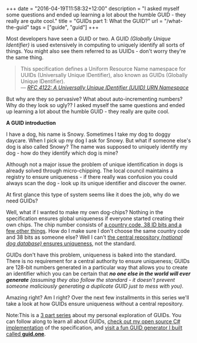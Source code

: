 +++
date = "2016-04-19T11:58:32+12:00"
description = "I asked myself some questions and ended up learning a lot about the humble GUID - they really are quite cool."
title = "GUIDs part 1: What the GUID?"
url = "/what-the-guid"
tags = ["guide", "guid"]
+++

Most developers have seen a GUID or two. A GUID *(Globally Unique Identifier)* is used extensively in computing to uniquely identify all sorts of things. You might also see them referred to as UUIDs - don't worry they're the same thing.

> This specification defines a Uniform Resource Name namespace for
   UUIDs (Universally Unique IDentifier), also known as GUIDs (Globally
   Unique IDentifier).<br /><cite>&mdash; <a href="https://www.ietf.org/rfc/rfc4122.txt" target="_blank">RFC 4122: A Universally Unique IDentifier (UUID) URN Namespace</a></cite>

But why are they so pervasive? What about auto-incrementing numbers? Why do they look so ugly?? I asked myself the same questions and ended up learning a lot about the humble GUID - they really are quite cool.

**A GUID introduction**

I have a dog, his name is Snowy. Sometimes I take my dog to doggy daycare. When I pick up my dog I ask for Snowy. But what if someone else's dog is also called Snowy? The name was supposed to uniquely identify my dog - how do they identify which dog is mine?

Although not a major issue the problem of unique identification in dogs is already solved through micro-chipping. The local council maintains a registry to ensure uniqueness - if there really was confusion you could always scan the dog - look up its unique identifier and discover the owner.

At first glance this type of system seems like it does the job, why do we need GUIDs?

Well, what if I wanted to make my own dog-chips? Nothing in the specification ensures global uniqueness if everyone started creating their own chips. The chip number consists of <a href="https://en.wikipedia.org/wiki/ISO_11784_%26_11785">a country code, 38 ID bits and a few other things</a>. How do I make sure I don't choose the same country code and 38 bits as someone else? Well I can't <a href="https://www.dia.govt.nz/diawebsite.nsf/wpg_URL/Resource-material-Dog-Control-Microchipping-Questions-and-Answers#two">the central repository *(national dog database)* ensures uniqueness</a>, not the standard.

GUIDs don't have this problem, uniqueness is baked into the standard. There is no requirement for a central authority to ensure uniqueness; GUIDs are 128-bit numbers generated in a particular way that allows you to create an identifier which you can be certain that _**no one else in the world will ever generate**_ *(assuming they also follow the standard - it doesn't prevent someone maliciously generating a duplicate GUID just to mess with you)*.

Amazing right? Am I right? Over the next few installments in this series we'll take a look at how GUIDs ensure uniqueness without a central repository.

<alert><span>Note:</span>This is a [3 part series](https://michael-mckenna.com/tag/guid/) about my personal exploration of GUIDs. You can follow along to learn all about GUIDs, [check out my open source C# implementation](https://github.com/myquay/GuidOne) of the specification, and [visit a fun GUID generator I built called <b>guid.one</b>](http://guid.one).
</alert>